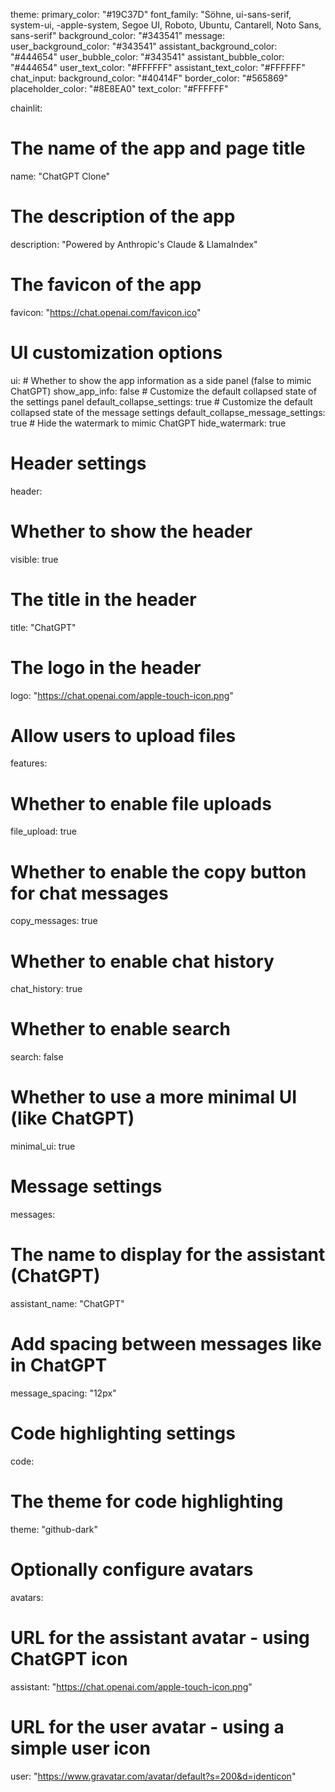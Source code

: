theme:
primary_color: "#19C37D"
font_family: "Söhne, ui-sans-serif, system-ui, -apple-system, Segoe UI, Roboto, Ubuntu, Cantarell, Noto Sans, sans-serif"
background_color: "#343541"
message:
user_background_color: "#343541"
assistant_background_color: "#444654"
user_bubble_color: "#343541"
assistant_bubble_color: "#444654"
user_text_color: "#FFFFFF"
assistant_text_color: "#FFFFFF"
chat_input:
background_color: "#40414F"
border_color: "#565869"
placeholder_color: "#8E8EA0"
text_color: "#FFFFFF"

chainlit:

# The name of the app and page title

name: "ChatGPT Clone"

# The description of the app

description: "Powered by Anthropic's Claude & LlamaIndex"

# The favicon of the app

favicon: "https://chat.openai.com/favicon.ico"

# UI customization options

ui: # Whether to show the app information as a side panel (false to mimic ChatGPT)
show_app_info: false # Customize the default collapsed state of the settings panel
default_collapse_settings: true # Customize the default collapsed state of the message settings
default_collapse_message_settings: true # Hide the watermark to mimic ChatGPT
hide_watermark: true

# Header settings

header:

# Whether to show the header

visible: true

# The title in the header

title: "ChatGPT"

# The logo in the header

logo: "https://chat.openai.com/apple-touch-icon.png"

# Allow users to upload files

features:

# Whether to enable file uploads

file_upload: true

# Whether to enable the copy button for chat messages

copy_messages: true

# Whether to enable chat history

chat_history: true

# Whether to enable search

search: false

# Whether to use a more minimal UI (like ChatGPT)

minimal_ui: true

# Message settings

messages:

# The name to display for the assistant (ChatGPT)

assistant_name: "ChatGPT"

# Add spacing between messages like in ChatGPT

message_spacing: "12px"

# Code highlighting settings

code:

# The theme for code highlighting

theme: "github-dark"

# Optionally configure avatars

avatars:

# URL for the assistant avatar - using ChatGPT icon

assistant: "https://chat.openai.com/apple-touch-icon.png"

# URL for the user avatar - using a simple user icon

user: "https://www.gravatar.com/avatar/default?s=200&d=identicon"
